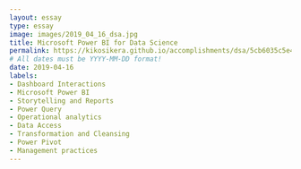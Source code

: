 ```yaml
---
layout: essay
type: essay
image: images/2019_04_16_dsa.jpg 
title: Microsoft Power BI for Data Science
permalink: https://kikosikera.github.io/accomplishments/dsa/5cb6035c5e4cde9aed8b4577/
# All dates must be YYYY-MM-DD format!
date: 2019-04-16
labels:
- Dashboard Interactions
- Microsoft Power BI
- Storytelling and Reports
- Power Query 
- Operational analytics
- Data Access
- Transformation and Cleansing
- Power Pivot 
- Management practices
---
```




